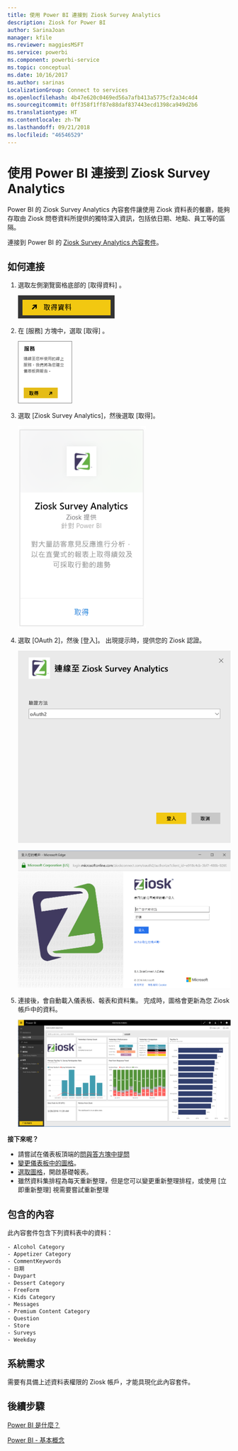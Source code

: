 ```yaml
---
title: 使用 Power BI 連接到 Ziosk Survey Analytics
description: Ziosk for Power BI
author: SarinaJoan
manager: kfile
ms.reviewer: maggiesMSFT
ms.service: powerbi
ms.component: powerbi-service
ms.topic: conceptual
ms.date: 10/16/2017
ms.author: sarinas
LocalizationGroup: Connect to services
ms.openlocfilehash: 4b47e620c0469ed56a7afb413a5775cf2a34c4d4
ms.sourcegitcommit: 0ff358f1ff87e88daf837443ecd1398ca949d2b6
ms.translationtype: HT
ms.contentlocale: zh-TW
ms.lasthandoff: 09/21/2018
ms.locfileid: "46546529"
---
```

# <a name="connect-to-ziosk-survey-analytics-with-power-bi"></a>使用 Power BI 連接到 Ziosk Survey Analytics
Power BI 的 Ziosk Survey Analytics 內容套件讓使用 Ziosk 資料表的餐廳，能夠存取由 Ziosk 問卷資料所提供的獨特深入資訊，包括依日期、地點、員工等的區隔。

連接到 Power BI 的 [Ziosk Survey Analytics 內容套件](https://app.powerbi.com/getdata/services/ziosk-survey-analytics)。

## <a name="how-to-connect"></a>如何連接
1. 選取左側瀏覽窗格底部的 [取得資料]  。  
   
    ![](media/service-connect-to-ziosk/getdata.png)
2. 在 [服務]  方塊中，選取 [取得] 。  
   
    ![](media/service-connect-to-ziosk/services.png)
3. 選取 [Ziosk Survey Analytics]，然後選取 [取得]。  
   
    ![](media/service-connect-to-ziosk/ziosk.png)
4. 選取 [OAuth 2]，然後 [登入]。 出現提示時，提供您的 Ziosk 認證。
   
    ![](media/service-connect-to-ziosk/creds.png)
   
    ![](media/service-connect-to-ziosk/creds2.png)
5. 連接後，會自動載入儀表板、報表和資料集。 完成時，圖格會更新為您 Ziosk 帳戶中的資料。
   
    ![](media/service-connect-to-ziosk/dashboard.png)

**接下來呢？**

* 請嘗試在儀表板頂端的[問與答方塊中提問](consumer/end-user-q-and-a.md)
* [變更儀表板中的圖格](service-dashboard-edit-tile.md)。
* [選取圖格](consumer/end-user-tiles.md)，開啟基礎報表。
* 雖然資料集排程為每天重新整理，但是您可以變更重新整理排程，或使用 [立即重新整理] 視需要嘗試重新整理

## <a name="whats-included"></a>包含的內容
此內容套件包含下列資料表中的資料：  

    - Alcohol Category  
    - Appetizer Category  
    - CommentKeywords  
    - 日期  
    - Daypart  
    - Dessert Category  
    - FreeForm  
    - Kids Category  
    - Messages  
    - Premium Content Category  
    - Question  
    - Store  
    - Surveys  
    - Weekday  


## <a name="system-requirements"></a>系統需求
需要有具備上述資料表權限的 Ziosk 帳戶，才能具現化此內容套件。

## <a name="next-steps"></a>後續步驟
[Power BI 是什麼？](power-bi-overview.md)

[Power BI - 基本概念](consumer/end-user-basic-concepts.md)

